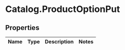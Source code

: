 # Catalog.ProductOptionPut

## Properties
Name | Type | Description | Notes
------------ | ------------- | ------------- | -------------
